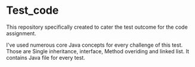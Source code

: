 # Test_code
This repository specifically created to cater the test outcome for the code assignment.

I've used numerous core Java concepts for every challenge of this test. Those are Single inheritance, interface, Method overiding and linked list. It contains Java file for every test.
 
